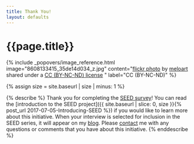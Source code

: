```yaml
---
title: Thank You!
layout: defaults
---
```


# {{page.title}}

<!-- Include header image -->
{% include _popovers/image_reference.html image="8608133415_35de14d034_z.jpg" content="<a title='SEED PODS' href='https://flickr.com/photos/meloart/8608133415'>flickr photo</a> by <a href='https://flickr.com/people/meloart'>meloart</a> shared under a <a href='https://creativecommons.org/licenses/by-nc-nd/2.0/'>CC (BY-NC-ND) license</a> </small>" label="CC (BY-NC-ND)" %}

{% assign size = site.baseurl | size | minus: 1 %}

{% describe %}
Thank you for completing the [SEED survey]({{site.baseurl}}seed/)! You can read
the [introduction to the SEED project]({{ site.baseurl | slice: 0, size }}{%
post_url 2017-07-05-Introducing-SEED %}) if you would like to learn more about
this initiative. When your interview is selected for inclusion in the SEED
series, it will appear on my [blog]({{site.baseurl}}blog/). Please
[contact]({{site.baseurl}}contact/) me with any questions or comments that you
have about this initiative.
{% enddescribe %}
